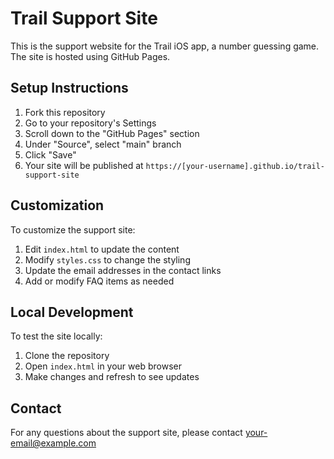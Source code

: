 # Trail Support Site

This is the support website for the Trail iOS app, a number guessing game. The site is hosted using GitHub Pages.

## Setup Instructions

1. Fork this repository
2. Go to your repository's Settings
3. Scroll down to the "GitHub Pages" section
4. Under "Source", select "main" branch
5. Click "Save"
6. Your site will be published at `https://[your-username].github.io/trail-support-site`

## Customization

To customize the support site:

1. Edit `index.html` to update the content
2. Modify `styles.css` to change the styling
3. Update the email addresses in the contact links
4. Add or modify FAQ items as needed

## Local Development

To test the site locally:

1. Clone the repository
2. Open `index.html` in your web browser
3. Make changes and refresh to see updates

## Contact

For any questions about the support site, please contact [your-email@example.com](mailto:your-email@example.com) 